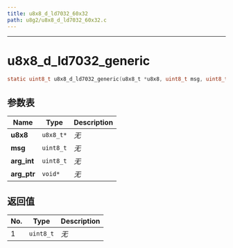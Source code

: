 ```yaml
---
title: u8x8_d_ld7032_60x32
path: u8g2/u8x8_d_ld7032_60x32.c
---
```

--------------------------------------------------
# u8x8_d_ld7032_generic

```c
static uint8_t u8x8_d_ld7032_generic(u8x8_t *u8x8, uint8_t msg, uint8_t arg_int, void *arg_ptr)
```


## 参数表

Name | Type | Description
-----|------|--------------
**u8x8**|`u8x8_t*`| *无*
**msg**|`uint8_t`| *无*
**arg_int**|`uint8_t`| *无*
**arg_ptr**|`void*`| *无*

## 返回值

No. | Type | Description
----|------|--------------
1 |`uint8_t`| *无*


